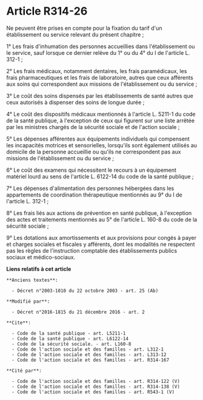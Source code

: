 # Article R314-26

Ne peuvent être prises en compte pour la fixation du tarif d'un établissement ou service relevant du présent chapitre ;

1° Les frais d'inhumation des personnes accueillies dans l'établissement ou le service, sauf lorsque ce dernier relève du 1°
ou du 4° du I de l'article L. 312-1 ; 

2° Les frais médicaux, notamment dentaires, les frais paramédicaux, les frais pharmaceutiques et les frais de laboratoire,
autres que ceux afférents aux soins qui correspondent aux missions de l'établissement ou du service ; 

3° Le coût des soins dispensés par les établissements de santé autres que ceux autorisés à dispenser des soins de longue
durée ; 

4° Le coût des dispositifs médicaux mentionnés à l'article L. 5211-1 du code de la santé publique, à l'exception de ceux qui
figurent sur une liste arrêtée par les ministres chargés de la sécurité sociale et de l'action sociale ; 

5° Les dépenses afférentes aux équipements individuels qui compensent les incapacités motrices et sensorielles, lorsqu'ils
sont également utilisés au domicile de la personne accueillie ou qu'ils ne correspondent pas aux missions de l'établissement
ou du service ; 

6° Le coût des examens qui nécessitent le recours à un équipement matériel lourd au sens de l'article L. 6122-14 du code de
la santé publique ; 

7° Les dépenses d'alimentation des personnes hébergées dans les appartements de coordination thérapeutique mentionnés au 9°
du I de l'article L. 312-1 ; 

8° Les frais liés aux actions de prévention en santé publique, à l'exception des actes et traitements mentionnés au 5° de
l'article L. 160-8 du code de la sécurité sociale ; 

9° Les dotations aux amortissements et aux provisions pour congés à payer et charges sociales et fiscales y afférents, dont
les modalités ne respectent pas les règles de l'instruction comptable des établissements publics sociaux et médico-sociaux.

**Liens relatifs à cet article**

	**Anciens textes**:

	  - Décret n°2003-1010 du 22 octobre 2003 - art. 25 (Ab)

	**Modifié par**:

	  - Décret n°2016-1815 du 21 décembre 2016 - art. 2

	**Cite**:

	  - Code de la santé publique - art. L5211-1
	  - Code de la santé publique - art. L6122-14
	  - Code de la sécurité sociale. - art. L160-8
	  - Code de l'action sociale et des familles - art. L312-1
	  - Code de l'action sociale et des familles - art. L313-12
	  - Code de l'action sociale et des familles - art. R314-167

	**Cité par**:

	  - Code de l'action sociale et des familles - art. R314-122 (V)
	  - Code de l'action sociale et des familles - art. R314-138 (V)
	  - Code de l'action sociale et des familles - art. R543-1 (V)
